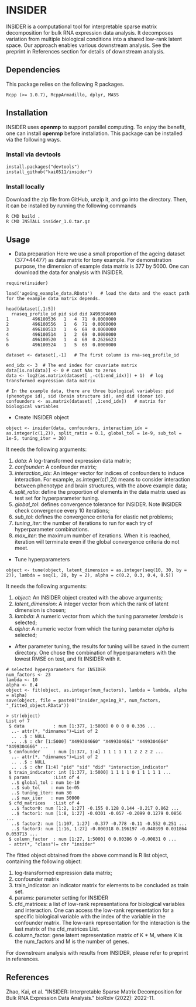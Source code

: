 # INSIDER

INSIDER is a computational tool for interpretable sparse matrix decomposition for bulk RNA expression data analysis. It decomposes variation from multiple biological conditions into a shared low-rank latent space. Our approach enables various downstream analysis. See the preprint in References section for details of downstream analysis.

## Dependencies
This package relies on the following R packages. 
```{r}
Rcpp (>= 1.0.7), RcppArmadillo, dplyr, MASS
```

## Installation
INSIDER uses **openmp** to support parallel computing. To enjoy the benefit, one can install **openmp** before installation. This package can be installed via the following ways.

### Install via devtools
```{r}
install.packages("devtools")
install_github("kai0511/insider")
```
### Install locally
Download the zip file from GitHub, unzip it, and go into the directory. Then, it can be installed by running the following commands
```{Shell}
R CMD build .
R CMD INSTALL insider_1.0.tar.gz 
```

## Usage

* Data preparation
Here we use a small proportion of the ageing dataset (377*44477) as data matrix for tony example. For demonstration purpose, the dimension of example data matrix is 377 by 5000. One can download the data for analysis with INSIDER.
```{r}
require(insider)

load('ageing_example_data.RData')   # load the data and the exact path for the example data matrix depends.

head(dataset[,1:5])
  rnaseq_profile_id pid sid did X499304660
1         496100536   1   4  71  0.0000000
2         496100556   1   6  71  0.0000000
3         496100513   1   6  69  0.0000000
4         496100514   1   2  69  0.0000000
5         496100520   1   4  69  0.2626623
6         496100524   1   5  69  0.0000000

dataset <- dataset[,-1]   # The first column is rna-seq_profile_id

end_idx <- 3  # The end index for covariate matrix
data[is.na(data)] <- 0 # cast NAs to zeros
data <- log2(as.matrix(dataset[ ,-c(1:end_idx)]) + 1)  # log transformed expression data matrix

# In the example data, there are three biological variables: pid (phenotype id), sid (brain structure id), and did (donor id).
confounders <- as.matrix(dataset[ ,1:end_idx])   # matrix for biological variables
```

* Create INSIDER object
```{r}
object <- insider(data, confounders, interaction_idx = as.integer(c(1,2)), split_ratio = 0.1, global_tol = 1e-9, sub_tol = 1e-5, tuning_iter = 30)
```
It needs the following arguments:
1. *data*: A log-transformed expression data matrix;
2. *confounder*: A confounder matrix;
3. *interaction_idx*: An integer vector for indices of confounders to induce interaction. For example, as.integer(c(1,2)) means to consider interaction between phenotype and brain structures, with the above example data;
4. *split_ratio*: define the proportion of elements in the data matrix used as test set for hyperparameter tuning.  
5. *global_tol*: defines convergence tolerance for INSIDER. Note INSIDER check convergence every 10 iterations;
6. *sub_tol*: defines the convergence criteria for elastic net problems;
7. *tuning_iter*: the number of iterations to run for each try of hyperparameter combinations.
8. *max_iter*: the maximum number of iterations. When it is reached, iteration will terminate even if the global convergence criteria do not meet.

* Tune hyperparameters
```{r}
object <- tune(object, latent_dimension = as.integer(seq(10, 30, by = 2)), lambda = seq(1, 20, by = 2), alpha = c(0.2, 0.3, 0.4, 0.5))
```
It needs the following arguments:
1. *object*: An INSIDER object created with the above arguments;
2. *latent_dimension*: A integer vector from which the rank of latent dimension is chosen;
3. *lambda*: A numeric vector from which the tuning parameter *lambda* is selected;
4. *alpha*: A numeric vector from which the tuning parameter *alpha* is selected;

* After parameter tuning, the results for tuning will be saved in the current directory. One chose the combination of hyperparameters with the lowest RMSE on test, and fit INSIDER with it.
```{r}
# selected hyperparameters for INSIDER
num_factors <- 23
lambda <- 10
alpha <- 0.4
object <- fit(object, as.integer(num_factors), lambda = lambda, alpha = alpha)
save(object, file = paste0("insider_ageing_R", num_factors, "_fitted_object.RData"))

> str(object)
List of 7
 $ data           : num [1:377, 1:5000] 0 0 0 0 0.336 ...
  ..- attr(*, "dimnames")=List of 2
  .. ..$ : NULL
  .. ..$ : chr [1:5000] "X499304660" "X499304661" "X499304664" "X499304666" ...
 $ confounder     : num [1:377, 1:4] 1 1 1 1 1 1 2 2 2 2 ...
  ..- attr(*, "dimnames")=List of 2
  .. ..$ : NULL
  .. ..$ : chr [1:4] "pid" "sid" "did" "interaction_indicator"
 $ train_indicator: int [1:377, 1:5000] 1 1 1 1 0 1 1 1 1 1 ...
 $ params         :List of 4
  ..$ global_tol : num 1e-10
  ..$ sub_tol    : num 1e-05
  ..$ tuning_iter: num 30
  ..$ max_iter   : num 50000
 $ cfd_matrices   :List of 4
  ..$ factor0: num [1:2, 1:27] -0.155 0.128 0.144 -0.217 0.862 ...
  ..$ factor1: num [1:8, 1:27] -0.0301 -0.057 -0.2099 0.1279 0.0856 ...
  ..$ factor2: num [1:107, 1:27] -0.377 -0.778 -0.11 -0.552 0.251 ...
  ..$ factor3: num [1:16, 1:27] -0.000318 0.196197 -0.040399 0.031864 0.053713 ...
 $ column_factor  : num [1:27, 1:5000] 0 0.00386 0 -0.00831 0 ...
 - attr(*, "class")= chr "insider"
```

The fitted object obtained from the above command is R list object, containing the following object:
1. log-transformed expression data matrix;
2. confounder matrix
3. train_indicator: an indicator matrix for elements to be concluded as train set.
4. params: parameter setting for INSIDER
6. cfd_matrices: a list of low-rank representations for biological variables and interaction. One can access the low-rank representation for a specific biological variable with the index of the variable in the confounder matrix. The low-rank representation for the interaction is the last matrix of the cfd_matrices List.
7. column_factor: gene latent representation matrix of K * M, where K is the num_factors and M is the number of genes.

For downstream analysis with results from INSIDER, please refer to preprint in references. 

## References
Zhao, Kai, et al. "INSIDER: Interpretable Sparse Matrix Decomposition for Bulk RNA Expression Data Analysis." bioRxiv (2022): 2022-11.
